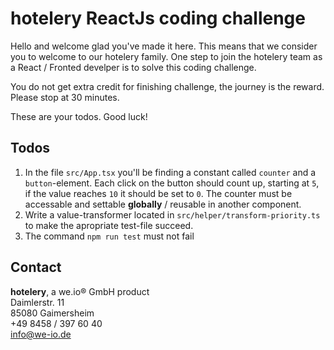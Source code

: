 # hotelery ReactJs coding challenge

Hello and welcome
glad you've made it here. This means that we consider you to welcome to our hotelery family.
One step to join the hotelery team as a React / Fronted develper is to solve this coding challenge.

You do not get extra credit for finishing challenge, the journey is the reward. Please stop at 30 minutes.

These are your todos. Good luck!

## Todos
1. In the file `src/App.tsx` you'll be finding a constant called `counter` and a `button`-element. Each click on the button should count up, starting at `5`, if the value reaches `10` it should be set to `0`. The counter must be accessable and settable **globally** / reusable in another component.
2. Write a value-transformer located in `src/helper/transform-priority.ts` to make the apropriate test-file succeed.
3. The command `npm run test` must not fail

## Contact
**hotelery**, a we.io® GmbH product  
Daimlerstr. 11  
85080 Gaimersheim  
+49 8458 / 397 60 40  
info@we-io.de
